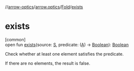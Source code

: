 //[arrow-optics](../../../index.md)/[arrow.optics](../index.md)/[Fold](index.md)/[exists](exists.md)

# exists

[common]\
open fun [exists](exists.md)(source: [S](index.md), predicate: ([A](index.md)) -&gt; [Boolean](https://kotlinlang.org/api/latest/jvm/stdlib/kotlin/-boolean/index.html)): [Boolean](https://kotlinlang.org/api/latest/jvm/stdlib/kotlin/-boolean/index.html)

Check whether at least one element satisfies the predicate.

If there are no elements, the result is false.

